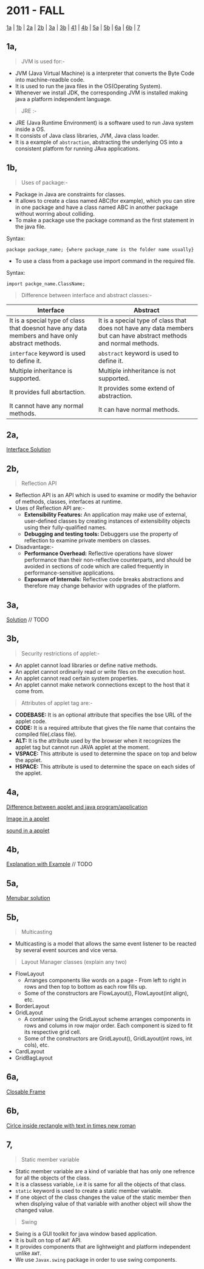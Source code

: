 # 2011 - FALL

[1a](#1a) | [1b](#1b) | [2a](#2a) | [2b](#2b) | [3a](#3a) | [3b](#3b) | [41](#41) | [4b](#4b) | [5a](#5a) | [5b](#5b) | [6a](#6a) | [6b](#6b) | [7](#7)

## 1a,

>JVM is used for:- 

- JVM (Java Virtual Machine) is a interpreter that converts the Byte Code into machine-readble code.
- It is used to run the java files in the OS(Operating System).
- Whenever we install JDK, the corresponding JVM is installed making java a platform independent language.

>JRE :-

- JRE (Java Runtime Environment) is a software used to run Java system inside a OS.
- It consists of Java class libraries, JVM, Java class loader.
- It is a example of `abstraction`, abstracting the underlying OS into a consistent platform for running JAva applications.

## 1b,

>Uses of package:-

- Package in Java are constraints for classes.
- It allows to create a class named ABC(for example), which you can stire in one package and have a class named ABC in another package without worring about colliding.
- To make a package use the package command as the first statement in the java file.

Syntax:

    package package_name; {where package_name is the folder name usually}

- To use a class from a package use import command in the required file.

Syntax:

    import packge_name.ClassName;

>Difference between interface and abstract classes:-

|**Interface**|**Abstract**|
|-------------|------------|
|It is a special type of class that doesnot have any data members and have only abstract methods.|It is a special type of class that does not have any data members but can have abstract methods and normal methods.|
|`interface` keyword is used to define it.|`abstract` keyword is used to define it.|
|Multiple inheritance is supported.|Multiple inhheritance is not supported.|
|It provides full absrtaction.|It provides some extend of abstraction.|
|It cannot have any normal methods.|It can have normal methods.|

## 2a,

[Interface Solution]()

## 2b,

>Reflection API

- Reflection API is an API which is used to examine or modify the behavior of methods, classes, interfaces at runtime.
- Uses of Reflection API are:-
    - **Extensibility Features:** An application may make use of external, user-defined classes by creating instances of extensibility objects using their fully-qualified names.
    - **Debugging and testing tools:** Debuggers use the property of reflection to examine private members on classes.
- Disadvantage:-
    - **Performance Overhead:** Reflective operations have slower performance than their non-reflective counterparts, and should be avoided in sections of code which are called frequently in performance-sensitive applications.
    - **Exposure of Internals:** Reflective code breaks abstractions and therefore may change behavior with upgrades of the platform.

## 3a,

[Solution]() // TODO


## 3b,

>Security restrictions of applet:-

- An applet cannot load libraries or define native methods.
- An applet cannot ordinarily read or write files on the execution host.
- An applet cannot read certain system properties.
- An applet cannot make network connections except to the host that it come from.

>Attributes of applet tag are:-

- **CODEBASE:** It is an optional attribute that specifies the bse URL of the applet code.
- **CODE:** It is a required attribute that gives the file name that contains the compiled file(.class file).
- **ALT:** It is the attribute used by the browser when it recognizes the applet tag but cannot run JAVA applet at the moment.
- **VSPACE:** This attribute is used to determine the space on top and below the applet.
- **HSPACE:** This attribute is used to determine the space on each sides of the applet.

## 4a,

[Difference between applet and java program/application](https://github.com/Alson33/All_Code_Subject_Notes/blob/master/3rd-Semester/JAVA/Old_Questions/2018-spring#3b)

[Image in a applet]()

[sound in a applet](https://github.com/Alson33/All_Code_Subject_Notes/blob/master/3rd-Semester/JAVA/Old_Questions/2018-spring/AudioDemo.java)

## 4b,

[Explanation with Example]() // TODO

## 5a,

[Menubar solution]()

## 5b,

>Multicasting

- Multicasting is a model that allows the same event listener to be reacted by several event sources and vice versa.

>Layout Manager classes (explain any two)

- FlowLayout
    - Arranges components like words on a page - From left to right in rows and then top to bottom as each row fills up.
    - Some of the constructors are FlowLayout(), FlowLayout(int align), etc.
- BorderLayout
- GridLayout
    - A container using the GridLayout scheme arranges components in rows and colums in row major order. Each component is sized to fit its respective grid cell.
    - Some of the constructors are GridLayout(), GridLayout(int rows, int cols), etc.
- CardLayout
- GridBagLayout

## 6a,

[Closable Frame]()

## 6b,

[Cirlce inside rectangle with text in times new roman]()

## 7,

>Static member variable

- Static member variable are a kind of variable that has only one refrence for all the objects of the class.
- It is a classess variable, i.e it is same for all the objects of that class.
- `static` keyword is used to create a static member variable.
- If one object of the class changes the value of the static member then when displying value of that variable with another object will show the changed value.

>Swing

- Swing is a GUI toolkit for java window based application.
- It is built on top of `AWT` API.
- It provides components that are lightweight and platform independent unlike `AWT`.
- We use `Javax.swing` package in order to use swing components.